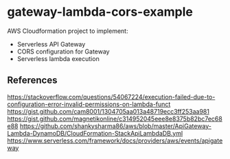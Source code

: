 # gateway-lambda-cors-example

AWS Cloudformation project to implement:

- Serverless API Gateway
- CORS configuration for Gateway
- Serverless lambda execution

## References

https://stackoverflow.com/questions/54067224/execution-failed-due-to-configuration-error-invalid-permissions-on-lambda-funct
https://gist.github.com/cam8001/1304705aa013a48719ecc3ff253aa981
https://gist.github.com/magnetikonline/c314952045eee8e8375b82bc7ec68e88
https://github.com/shankysharma86/aws/blob/master/ApiGateway-Lambda-DynamoDB/CloudFormation-StackApiLambdaDB.yml
https://www.serverless.com/framework/docs/providers/aws/events/apigateway
